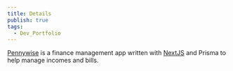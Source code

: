 ```yaml
---
title: Details
publish: true
tags:
  - Dev_Portfolio
---
```

[Pennywise](https://github.com/mowglixx/pennywise) is a finance management app written with [NextJS]() and Prisma to help manage incomes and bills.